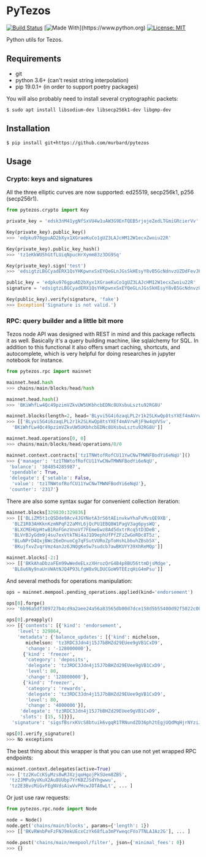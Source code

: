 # PyTezos

[![Build Status](https://travis-ci.org/baking-bad/pytezos.svg?branch=master)](https://travis-ci.org/baking-bad/pytezos)
[![Made With](https://img.shields.io/badge/made%20with-python-blue.svg?)](https://www.python.org)
[![License: MIT](https://img.shields.io/badge/License-MIT-yellow.svg)](https://opensource.org/licenses/MIT)

Python utils for Tezos.

## Requirements

* git
* python 3.6+ (can't resist string interpolation)
* pip 19.0.1+ (in order to support poetry packages)

You will also probably need to install several cryptographic packets:

```
$ sudo apt install libsodium-dev libsecp256k1-dev libgmp-dev
```

## Installation

```
$ pip install git+https://github.com/murbard/pytezos
```

## Usage

### Crypto: keys and signatures

All the three elliptic curves are now supported: ed25519, secp256k1, p256 (secp256r1).

```python
from pytezos.crypto import Key

private_key = 'edsk3nM41ygNfSxVU4w1uAW3G9EnTQEB5rjojeZedLTGmiGRcierVv'

Key(private_key).public_key()
>>> 'edpku976gpuAD2bXyx1XGraeKuCo1gUZ3LAJcHM12W1ecxZwoiu22R'

Key(private_key).public_key_hash()
>>> 'tz1eKkWU5hGtfLUiqNpucHrXymm83z3DG9Sq'

Key(private_key).sign('test')
>>> 'edsigtzLBGCyadERX1QsYHKpwnxSxEYQeGLnJGsSkHEsyY8vB5GcNdnvzUZDdFevJK7YZQ2ujwVjvQZn62ahCEcy74AwtbA8HuN'

public_key = 'edpku976gpuAD2bXyx1XGraeKuCo1gUZ3LAJcHM12W1ecxZwoiu22R'
signature = 'edsigtzLBGCyadERX1QsYHKpwnxSxEYQeGLnJGsSkHEsyY8vB5GcNdnvzUZDdFevJK7YZQ2ujwVjvQZn62ahCEcy74AwtbA8HuN'

Key(public_key).verify(signature, 'fake')
>>> Exception('Signature is not valid.')
```

### RPC: query builder and a little bit more

Tezos node API was designed with REST in mind and this package reflects it as well. Basically it's a query building machine, like sqlalchemy for SQL. In addition to this functional it also offers smart caching, shortcuts, and autocomplete, which is very helpful for doing researches in jupyter notebook for instance.

```python
from pytezos.rpc import mainnet

mainnet.head.hash
>>> chains/main/blocks/head/hash

mainnet.head.hash()
>>> 'BKiWhfLw4Qc49pzimVZkvUW5UKbhcbEDNc8UXsbuLsztu92RG8U'

mainnet.blocks(length=2, head='BLyvi5G4i6zaqLPL2r1k2SLKwQp8tsYXEf4mAVrwRjF9w4qVVSv')
>>> [['BLyvi5G4i6zaqLPL2r1k2SLKwQp8tsYXEf4mAVrwRjF9w4qVVSv',
  'BKiWhfLw4Qc49pzimVZkvUW5UKbhcbEDNc8UXsbuLsztu92RG8U']]

mainnet.head.operations[0, 0]
>>> chains/main/blocks/head/operations/0/0

mainnet.context.contracts['tz1TNWtofRofCU11YwCNwTMWNFBodYi6eNqU']()
>>> {'manager': 'tz1TNWtofRofCU11YwCNwTMWNFBodYi6eNqU',
 'balance': '384854285987',
 'spendable': True,
 'delegate': {'setable': False,
  'value': 'tz1TNWtofRofCU11YwCNwTMWNFBodYi6eNqU'},
 'counter': '2317'}
```

There are also some syntax sugar for convenient collection iteration:

```python
mainnet.blocks[329830:329836]
>>> [['BLiZM5t1cQSDde9Acv4JGYNetA3rS6tAEinvkwYhaFvMvsQE9XB',
  'BLZ1R83AHKknKzmNPqF22aMYL6jQcPU1EBQ8W1PagV3ag6pysWQ',
  'BLXCMEHUpHtwB1RoFGnzVnoVf7FEmeEwz8Ad5dxtrRcq5tD3DeB',
  'BLVrBJyGdm9j4su7exVtkTNi4aJ1D9ephUfPfZFzZwGoRDc8T5z',
  'BLuNPrD4QxjBWc26eDnuoCg7qFSutVURoZpToHshLbbuhZBsb5X',
  'BKujfxvZvqrVmz4anJz6JNQgKe5w7sudcb7awBKUYY39XhReMQp']]

mainnet.blocks[-2:]
>>> [['BKkAhaDbzaFEm99wWedeELxzXHrozQrG4B4p8BU56ttmDjsMdge',
  'BL8u6Ny9naUnVWAtNJQ4P93LfgW8x9LDUCGoW9TEEzqHiG4mPsu']]
```

And several methods for operations manipulation:

```python
ops = mainnet.mempool.pending_operations.applied(kind='endorsement')

ops[0].forge()
>>> '6b96a5df309727b4cd9a2aee24a56a83565db00d7dce158d5b55400d92f5022c0000050888'

ops[0].preapply()
>>> [{'contents': [{'kind': 'endorsement',
    'level': 329864,
    'metadata': {'balance_updates': [{'kind': michelson,
       michelson: 'tz3RDC3Jdn4j15J7bBHZd29EUee9gVB1CxD9',
       'change': '-128000000'},
      {'kind': 'freezer',
       'category': 'deposits',
       'delegate': 'tz3RDC3Jdn4j15J7bBHZd29EUee9gVB1CxD9',
       'level': 80,
       'change': '128000000'},
      {'kind': 'freezer',
       'category': 'rewards',
       'delegate': 'tz3RDC3Jdn4j15J7bBHZd29EUee9gVB1CxD9',
       'level': 80,
       'change': '4000000'}],
     'delegate': 'tz3RDC3Jdn4j15J7bBHZd29EUee9gVB1CxD9',
     'slots': [15, 5]}}],
  'signature': 'sigsfBsrxKVcS8btuik6vgqR1TRNundZD36ph2tEgjUQdMqHjrNYziJ6godapYMCKq483XqS7rcvfPD61StZ63TE5Jchujs4'}]

ops[0].verify_signature()
>>> No exceptions
```

The best thing about this wrapper is that you can use not yet wrapped RPC endpoints:

```python
mainnet.context.delegates(active=True)
>>> ['tz2KuCcKSyMzs8wRJXzjqoHgojPkSUem8ZBS',
 'tz2JMPu9yVKuX2Au8UUbp7YrKBZJSdYhgwwu',
 'tz2E3BvcMiGvFEgNVdsAiwVvPHcwJDTA8wLt', ... ]
```

Or just use raw requests:

```python
from pytezos.rpc.node import Node

node = Node()
node.get('chains/main/blocks', params={'length': 1})
>>> [['BKvRWnbPeFzFNJ9mkUEcxCzYk68fLa3mPYweqcFVo7TNLAJAz2G'], ... ]

node.post('chains/main/mempool/filter', json={'minimal_fees': 0})
>>> {}
```

